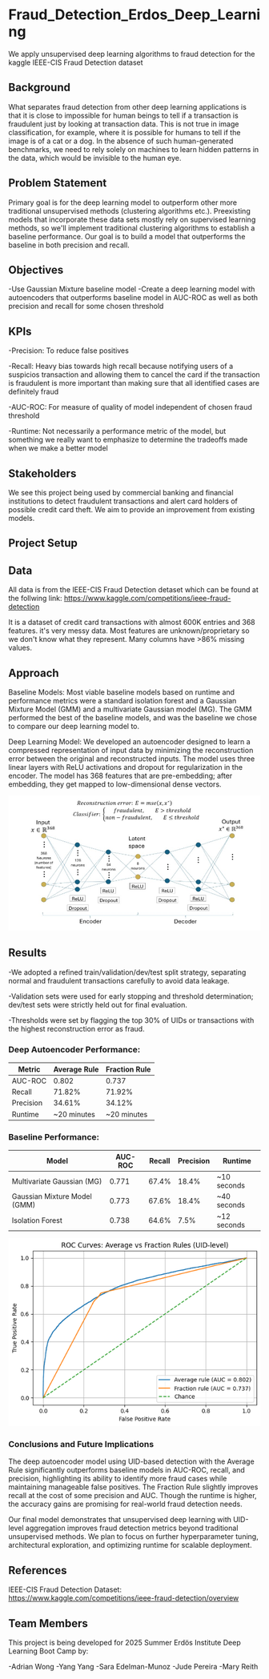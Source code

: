 # Fraud_Detection_Erdos_Deep_Learning
We apply unsupervised deep learning algorithms to fraud detection for the kaggle IEEE-CIS Fraud Detection dataset
## Background
What separates fraud detection from other deep learning applications is that it is close to impossible for human beings to tell if a transaction is fraudulent just by looking at transaction data. This is not true in image classification, for example, where it is possible for humans to tell if the image is of a cat or a dog. In the absence of such human-generated benchmarks, we need to rely solely on machines to learn hidden patterns in the data, which would be invisible to the human eye.

## Problem Statement
Primary goal is for the deep learning model to outperform other more traditional unsupervised methods (clustering algorithms etc.). Preexisting models that incorporate these data sets mostly rely on supervised learning methods, so we'll implement traditional clustering algorithms to establish a baseline performance. Our goal is to build a model that outperforms the baseline in both precision and recall. 

## Objectives

-Use Gaussian Mixture baseline model
-Create a deep learning model with autoencoders that outperforms baseline model in AUC-ROC as well as both precision and recall for some chosen threshold
## KPIs
-Precision: To reduce false positives

-Recall: Heavy bias towards high recall because notifying users of a suspicios transaction and allowing them to cancel the card if the transaction is fraudulent is more important than making sure that all identified cases are definitely fraud

-AUC-ROC: For measure of quality of model independent of chosen fraud threshold

-Runtime: Not necessarily a performance metric of the model, but something we really want to emphasize to determine the tradeoffs made when we make a better model
## Stakeholders
We see this project being used by commercial banking and financial institutions to detect fraudulent transactions and alert card holders of possible credit card theft. We aim to provide an improvement from existing models. 

## Project Setup

## Data
All data is from the IEEE-CIS Fraud Detection detaset which can be found at the follwing link: 
https://www.kaggle.com/competitions/ieee-fraud-detection

It is a dataset of credit card transactions with almost 600K entries and 368 features. it's very messy data. Most features are unknown/proprietary so we don't know what they represent. Many columns have >86% missing values. 

## Approach

Baseline Models: 
Most viable baseline models based on runtime and performance metrics were a standard isolation forest and a Gaussian Mixture Model (GMM) and a multivariate Gaussian model (MG). The GMM performed the best of the baseline models, and was the baseline we chose to compare our deep learning model to. 

Deep Learning Model: 
We developed an autoencoder designed to learn a compressed representation of input data by minimizing the reconstruction error between the original and reconstructed inputs. The model uses three linear layers with ReLU activations and dropout for regularization in the encoder. The model has 368 features that are pre-embedding; after embedding, they get mapped to low-dimensional dense vectors. 

![Autoencoder](/autoencoder_diagram.jpg)

## Results
-We adopted a refined train/validation/dev/test split strategy, separating normal and fraudulent transactions carefully to avoid data leakage.  

-Validation sets were used for early stopping and threshold determination; dev/test sets were strictly held out for final evaluation.  

-Thresholds were set by flagging the top 30% of UIDs or transactions with the highest reconstruction error as fraud.

### Deep Autoencoder Performance:

| Metric         | Average Rule       | Fraction Rule      |
|----------------|--------------------|--------------------|
| AUC-ROC        | 0.802              | 0.737              |
| Recall         | 71.82%             | 71.92%             |
| Precision      | 34.61%             | 34.12%             |
| Runtime        | ~20 minutes        | ~20 minutes        |

### Baseline Performance:

| Model          | AUC-ROC | Recall  | Precision | Runtime          |
|----------------|---------|---------|-----------|------------------|
| Multivariate Gaussian (MG) | 0.771   | 67.4%   | 18.4%     | ~10 seconds      |
| Gaussian Mixture Model (GMM) | 0.773   | 67.6%   | 18.4%     | ~40 seconds      |
| Isolation Forest             | 0.738   | 64.6%    | 7.5%     | ~12 seconds

![ROC_curves](/ROC_curves.png)
### Conclusions and Future Implications

The deep autoencoder model using UID-based detection with the Average Rule significantly outperforms baseline models in AUC-ROC, recall, and precision, highlighting its ability to identify more fraud cases while maintaining manageable false positives. The Fraction Rule slightly improves recall at the cost of some precision and AUC. Though the runtime is higher, the accuracy gains are promising for real-world fraud detection needs.

Our final model demonstrates that unsupervised deep learning with UID-level aggregation improves fraud detection metrics beyond traditional unsupervised methods. We plan to focus on further hyperparameter tuning, architectural exploration, and optimizing runtime for scalable deployment. 

## References
IEEE-CIS Fraud Detection Dataset: https://www.kaggle.com/competitions/ieee-fraud-detection/overview

## Team Members
This project is being developed for 2025 Summer Erdös Institute Deep Learning Boot Camp by:

-Adrian Wong 
-Yang Yang 
-Sara Edelman-Munoz
-Jude Pereira
-Mary Reith 
